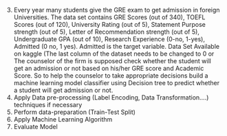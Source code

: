 3. Every year many students give the GRE exam to get admission in foreign Universities. The data set contains GRE Scores (out of 340), TOEFL Scores (out of 120), University Rating (out of 5), Statement Purpose strength (out of 5), Letter of Recommendation strength (out of 5), Undergraduate GPA (out of 10), Research Experience (0-no, 1-yes), Admitted (0 no, 1 yes). Admitted is the target variable. Data Set Available on kaggle (The last column of the dataset needs to be changed to 0 or The counselor of the firm is supposed check whether the student will get an admission or not based on his/her GRE score and Academic Score. So to help the counselor to take appropriate decisions build a machine learning model classifier using Decision tree to predict whether a student will get admission or not.  
 1. Apply Data pre-processing (Label Encoding, Data Transformation....) techniques if necessary  
 2. Perform data-preparation (Train-Test Split)  
 3. Apply Machine Learning Algorithm  
 4. Evaluate Model
